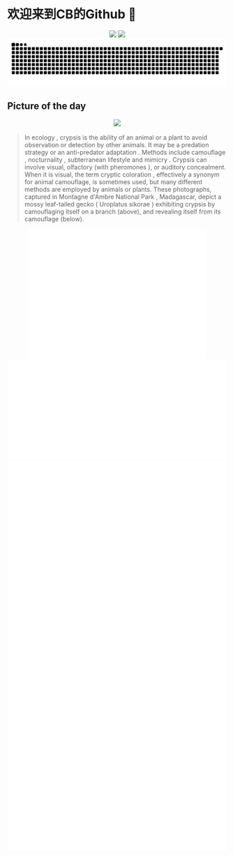 
# 欢迎来到CB的Github 👋

<div align="center">
  <img height="137px" src="https://github-readme-stats.vercel.app/api?username=SuperCB&show_icons=true&theme=radical" />
  <img height="137px" src="https://github-readme-stats.vercel.app/api/top-langs/?username=SuperCB&hide_title=true&hide_border=true&layout=compact&langs_count=6&text_color=000&icon_color=fff" />
</div>


<div align="center">
    <img src="./contribution-snake/github-contribution-grid-snake.svg" />
</div>



## Picture of the day
<div align="center">
  <img width=400px src="https://upload.wikimedia.org/wikipedia/commons/thumb/5/59/Mossy_leaf-tailed_gecko_%28Uroplatus_sikorae%29_Montagne_d%E2%80%99Ambre_2.jpg/525px-Mossy_leaf-tailed_gecko_%28Uroplatus_sikorae%29_Montagne_d%E2%80%99Ambre_2.jpg" />
</div>

>In  ecology ,  crypsis  is the ability of an animal or a plant to avoid observation or detection by other animals. It may be a  predation strategy  or an  anti-predator adaptation . Methods include  camouflage ,  nocturnality , subterranean lifestyle and  mimicry . Crypsis can involve visual, olfactory (with  pheromones ), or auditory concealment. When it is visual, the term  cryptic coloration , effectively a synonym for animal camouflage, is sometimes used, but  many different methods  are employed by animals or plants. These photographs, captured in  Montagne d'Ambre National Park , Madagascar, depict a  mossy leaf-tailed gecko  ( Uroplatus sikorae ) exhibiting crypsis by camouflaging itself on a branch (above), and revealing itself from its camouflage (below).



<div align="center">
  <img height="300px" src="base_metrics.svg" />
  <img  src="metrics.plugin.calendar.full.svg" />
</div>


<div align="center">
  <img  src="plugin_metrics.svg" /> 
</div>
